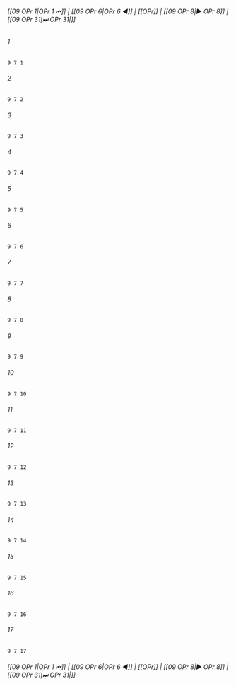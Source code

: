 
###### [[09 OPr 1|OPr 1 ⏮]] | [[09 OPr 6|OPr 6 ◀]] | [[OPr]] | [[09 OPr 8|▶ OPr 8]] | [[09 OPr 31|⏭ OPr 31|]]

###### 1
``` verse
9 7 1 
```
###### 2
``` verse
9 7 2 
```
###### 3
``` verse
9 7 3 
```
###### 4
``` verse
9 7 4 
```
###### 5
``` verse
9 7 5 
```
###### 6
``` verse
9 7 6 
```
###### 7
``` verse
9 7 7 
```
###### 8
``` verse
9 7 8 
```
###### 9
``` verse
9 7 9 
```
###### 10
``` verse
9 7 10 
```
###### 11
``` verse
9 7 11 
```
###### 12
``` verse
9 7 12 
```
###### 13
``` verse
9 7 13 
```
###### 14
``` verse
9 7 14 
```
###### 15
``` verse
9 7 15 
```
###### 16
``` verse
9 7 16 
```
###### 17
``` verse
9 7 17 
```

###### [[09 OPr 1|OPr 1 ⏮]] | [[09 OPr 6|OPr 6 ◀]] | [[OPr]] | [[09 OPr 8|▶ OPr 8]] | [[09 OPr 31|⏭ OPr 31|]]

